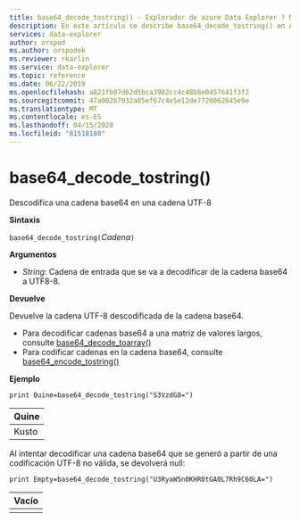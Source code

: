 ```yaml
---
title: base64_decode_tostring() - Explorador de azure Data Explorer ? Microsoft Docs
description: En este artículo se describe base64_decode_tostring() en Azure Data Explorer.
services: data-explorer
author: orspod
ms.author: orspodek
ms.reviewer: rkarlin
ms.service: data-explorer
ms.topic: reference
ms.date: 06/22/2019
ms.openlocfilehash: a821fb07d62d5bca3982cc4c48b8e0457641f3f2
ms.sourcegitcommit: 47a002b7032a05ef67c4e5e12de7720062645e9e
ms.translationtype: MT
ms.contentlocale: es-ES
ms.lasthandoff: 04/15/2020
ms.locfileid: "81518180"
---
```

# <a name="base64_decode_tostring"></a>base64_decode_tostring()

Descodifica una cadena base64 en una cadena UTF-8

**Sintaxis**

`base64_decode_tostring(`*Cadena*`)`

**Argumentos**

* *String*: Cadena de entrada que se va a decodificar de la cadena base64 a UTF8-8.

**Devuelve**

Devuelve la cadena UTF-8 descodificada de la cadena base64.

* Para decodificar cadenas base64 a una matriz de valores largos, consulte [base64_decode_toarray()](base64_decode_toarrayfunction.md)
* Para codificar cadenas en la cadena base64, consulte [base64_encode_tostring()](base64_encode_tostringfunction.md)

**Ejemplo**

```kusto
print Quine=base64_decode_tostring("S3VzdG8=")
```

|Quine|
|-----|
|Kusto|

Al intentar decodificar una cadena base64 que se generó a partir de una codificación UTF-8 no válida, se devolverá null:

```kusto
print Empty=base64_decode_tostring("U3RyaW5n0KHR0tGA0L7Rh9C60LA=")
```

|Vacío|
|-----|
||